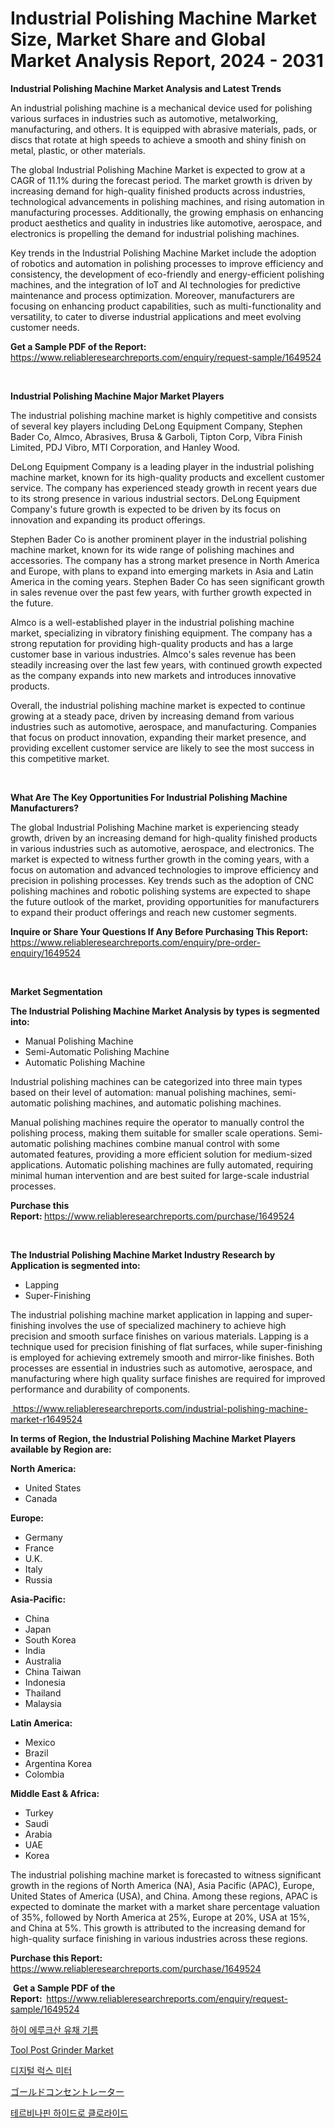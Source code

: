 <p><h1>Industrial Polishing Machine Market Size, Market Share and Global Market Analysis Report, 2024 - 2031</h1></p><p><strong>Industrial Polishing Machine Market Analysis and Latest Trends</strong></p>
<p><p>An industrial polishing machine is a mechanical device used for polishing various surfaces in industries such as automotive, metalworking, manufacturing, and others. It is equipped with abrasive materials, pads, or discs that rotate at high speeds to achieve a smooth and shiny finish on metal, plastic, or other materials.</p><p>The global Industrial Polishing Machine Market is expected to grow at a CAGR of 11.1% during the forecast period. The market growth is driven by increasing demand for high-quality finished products across industries, technological advancements in polishing machines, and rising automation in manufacturing processes. Additionally, the growing emphasis on enhancing product aesthetics and quality in industries like automotive, aerospace, and electronics is propelling the demand for industrial polishing machines.</p><p>Key trends in the Industrial Polishing Machine Market include the adoption of robotics and automation in polishing processes to improve efficiency and consistency, the development of eco-friendly and energy-efficient polishing machines, and the integration of IoT and AI technologies for predictive maintenance and process optimization. Moreover, manufacturers are focusing on enhancing product capabilities, such as multi-functionality and versatility, to cater to diverse industrial applications and meet evolving customer needs.</p></p>
<p><strong>Get a Sample PDF of the Report:&nbsp;</strong> <a href="https://www.reliableresearchreports.com/enquiry/request-sample/1649524">https://www.reliableresearchreports.com/enquiry/request-sample/1649524</a></p>
<p>&nbsp;</p>
<p><strong>Industrial Polishing Machine Major Market Players</strong></p>
<p><p>The industrial polishing machine market is highly competitive and consists of several key players including DeLong Equipment Company, Stephen Bader Co, Almco, Abrasives, Brusa & Garboli, Tipton Corp, Vibra Finish Limited, PDJ Vibro, MTI Corporation, and Hanley Wood. </p><p>DeLong Equipment Company is a leading player in the industrial polishing machine market, known for its high-quality products and excellent customer service. The company has experienced steady growth in recent years due to its strong presence in various industrial sectors. DeLong Equipment Company's future growth is expected to be driven by its focus on innovation and expanding its product offerings.</p><p>Stephen Bader Co is another prominent player in the industrial polishing machine market, known for its wide range of polishing machines and accessories. The company has a strong market presence in North America and Europe, with plans to expand into emerging markets in Asia and Latin America in the coming years. Stephen Bader Co has seen significant growth in sales revenue over the past few years, with further growth expected in the future.</p><p>Almco is a well-established player in the industrial polishing machine market, specializing in vibratory finishing equipment. The company has a strong reputation for providing high-quality products and has a large customer base in various industries. Almco's sales revenue has been steadily increasing over the last few years, with continued growth expected as the company expands into new markets and introduces innovative products.</p><p>Overall, the industrial polishing machine market is expected to continue growing at a steady pace, driven by increasing demand from various industries such as automotive, aerospace, and manufacturing. Companies that focus on product innovation, expanding their market presence, and providing excellent customer service are likely to see the most success in this competitive market.</p></p>
<p>&nbsp;</p>
<p><strong>What Are The Key Opportunities For Industrial Polishing Machine Manufacturers?</strong></p>
<p><p>The global Industrial Polishing Machine market is experiencing steady growth, driven by an increasing demand for high-quality finished products in various industries such as automotive, aerospace, and electronics. The market is expected to witness further growth in the coming years, with a focus on automation and advanced technologies to improve efficiency and precision in polishing processes. Key trends such as the adoption of CNC polishing machines and robotic polishing systems are expected to shape the future outlook of the market, providing opportunities for manufacturers to expand their product offerings and reach new customer segments.</p></p>
<p><strong>Inquire or Share Your Questions If Any Before Purchasing This Report:</strong> <a href="https://www.reliableresearchreports.com/enquiry/pre-order-enquiry/1649524">https://www.reliableresearchreports.com/enquiry/pre-order-enquiry/1649524</a></p>
<p>&nbsp;</p>
<p><strong>Market Segmentation</strong></p>
<p><strong>The Industrial Polishing Machine Market Analysis by types is segmented into:</strong></p>
<p><ul><li>Manual Polishing Machine</li><li>Semi-Automatic Polishing Machine</li><li>Automatic Polishing Machine</li></ul></p>
<p><p>Industrial polishing machines can be categorized into three main types based on their level of automation: manual polishing machines, semi-automatic polishing machines, and automatic polishing machines. </p><p>Manual polishing machines require the operator to manually control the polishing process, making them suitable for smaller scale operations. Semi-automatic polishing machines combine manual control with some automated features, providing a more efficient solution for medium-sized applications. Automatic polishing machines are fully automated, requiring minimal human intervention and are best suited for large-scale industrial processes.</p></p>
<p><strong>Purchase this Report:&nbsp;</strong><a href="https://www.reliableresearchreports.com/purchase/1649524">https://www.reliableresearchreports.com/purchase/1649524</a></p>
<p>&nbsp;</p>
<p><strong>The Industrial Polishing Machine Market Industry Research by Application is segmented into:</strong></p>
<p><ul><li>Lapping</li><li>Super-Finishing</li></ul></p>
<p><p>The industrial polishing machine market application in lapping and super-finishing involves the use of specialized machinery to achieve high precision and smooth surface finishes on various materials. Lapping is a technique used for precision finishing of flat surfaces, while super-finishing is employed for achieving extremely smooth and mirror-like finishes. Both processes are essential in industries such as automotive, aerospace, and manufacturing where high quality surface finishes are required for improved performance and durability of components.</p></p>
<p><a href="https://www.reliableresearchreports.com/industrial-polishing-machine-market-r1649524">&nbsp;https://www.reliableresearchreports.com/industrial-polishing-machine-market-r1649524</a></p>
<p><strong>In terms of Region, the Industrial Polishing Machine Market Players available by Region are:</strong></p>
<p>
    <p> <strong> North America: </strong>
        <ul>
            <li>United States</li>
            <li>Canada</li>
        </ul>
        </p> 
    <p> <strong> Europe: </strong>
        <ul>
            <li>Germany</li>
            <li>France</li>
            <li>U.K.</li>
            <li>Italy</li>
            <li>Russia</li>
        </ul>
        </p> 
    <p> <strong> Asia-Pacific: </strong>
        <ul>
            <li>China</li>
            <li>Japan</li>
            <li>South Korea</li>
            <li>India</li>
            <li>Australia</li>
            <li>China Taiwan</li>
            <li>Indonesia</li>
            <li>Thailand</li>
            <li>Malaysia</li>
        </ul>
        </p> 
    <p> <strong> Latin America: </strong>
        <ul>
            <li>Mexico</li>
            <li>Brazil</li>
            <li>Argentina Korea</li>
            <li>Colombia</li>
        </ul>
        </p> 
    <p> <strong> Middle East & Africa: </strong>
        <ul>
            <li>Turkey</li>
            <li>Saudi</li>
            <li>Arabia</li>
            <li>UAE</li>
            <li>Korea</li>
        </ul>
    </p>
    </p>
<p><p>The industrial polishing machine market is forecasted to witness significant growth in the regions of North America (NA), Asia Pacific (APAC), Europe, United States of America (USA), and China. Among these regions, APAC is expected to dominate the market with a market share percentage valuation of 35%, followed by North America at 25%, Europe at 20%, USA at 15%, and China at 5%. This growth is attributed to the increasing demand for high-quality surface finishing in various industries across these regions.</p></p>
<p><strong>Purchase this Report: </strong><a href="https://www.reliableresearchreports.com/purchase/1649524">https://www.reliableresearchreports.com/purchase/1649524</a></p>
<p>&nbsp;<strong>Get a Sample PDF of the Report:&nbsp;&nbsp;</strong><a href="https://www.reliableresearchreports.com/enquiry/request-sample/1649524">https://www.reliableresearchreports.com/enquiry/request-sample/1649524</a></p>
<p><strong></strong></p>
<p><p><a href="https://medium.com/@margrethowe2016/%EA%B3%A0-%EC%95%84%EB%A3%A8-%EC%8B%9D-%EC%A0%84-%ED%9A%A8-%EC%82%B0-%EC%9C%A0%EC%A7%80%EB%A3%8C%EC%9C%A0-%EC%8B%9C%EC%9E%A5-%EA%B7%9C%EB%AA%A8-cagr-%ED%8A%B8%EB%A0%8C%EB%93%9C-2024-2030-a9b365151f0c">하이 에루크산 유채 기름</a></p><p><a href="https://github.com/mauripalmi/Market-Research-Report-List-2/blob/main/tool-post-grinder-market.md">Tool Post Grinder Market</a></p><p><a href="https://github.com/Madalyell456456/Market-Research-Report-List-1/blob/main/767134027839.md">디지털 럭스 미터</a></p><p><a href="https://github.com/avbqbctihcbe2/Market-Research-Report-List-1/blob/main/394280130199.md">ゴールドコンセントレーター</a></p><p><a href="https://medium.com/@bruceabernathy2022/%ED%85%8C%EB%A5%B4%EB%B9%84%EB%82%98%ED%95%80-%EC%97%BC%ED%99%94%EB%AC%BC-%EC%8B%9C%EC%9E%A5-%EC%8B%9C%EC%9E%A5-cagr-%EC%8B%9C%EC%9E%A5-%EB%8F%99%ED%96%A5-%EB%B0%8F-%EC%84%B1%EC%9E%A5-%EC%A0%84%EB%9E%B5%EC%97%90-%EB%8C%80%ED%95%9C-%ED%86%B5%EC%B0%B0%EB%A0%A5-0ee0dfef2ca0">테르비나핀 하이드로 클로라이드</a></p></p>